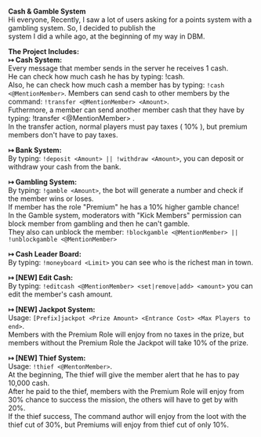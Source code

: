 <b>Cash & Gamble System</b>
<br>Hi everyone, Recently, I saw a lot of users asking for a points system with a gambling system. So, I decided to publish the <br>system I did a while ago, at the beginning of my way in DBM.

<b>The Project Includes: </b>
<br><b>↦ Cash System:</b>
<br>Every message that member sends in the server he receives 1 cash.
<br>He can check how much cash he has by typing: !cash.
<br>Also, he can check how much cash a member has by typing: `!cash <@MentionMember>`. Members can send cash to other members by the command: `!transfer <@MentionMember> <Amount>`. 
<br>Futhermore, a member can send another member cash that they have by typing: !transfer <@MentionMember> <Amount>.
<br>In the transfer action, normal players must pay taxes ( 10% ), but premium members don't have to pay taxes.

<b>↦ Bank System:</b>
<br>By typing: `!deposit <Amount> || !withdraw <Amount>`, you can deposit or withdraw your cash from the bank.
 
<b>↦ Gambling System:</b>
<br>By typing: `!gamble <Amount>`, the bot will generate a number and check if the member wins or loses.
<br>If member has the role "Premium" he has a 10% higher gamble chance!
<br>In the Gamble system, moderators with "Kick Members" permission can block member from gambling and then he can't gamble.
<br>They also can unblock the member: `!blockgamble <@MentionMember> || !unblockgamble <@MentionMember>`

<b>↦ Cash Leader Board:</b>
<br>By typing: `!moneyboard <Limit>` you can see who is the richest man in town.

<b>↦ [NEW] Edit Cash:</b>
<br>By typing: `!editcash <@MentionMember> <set|remove|add> <amount>` you can edit the member's cash amount.

<b>↦ [NEW] Jackpot System:</b>
<br>Usage: `[Prefix]jackpot <Prize Amount> <Entrance Cost> <Max Players to end>`.
<br>Members with the Premium Role will enjoy from no taxes in the prize, but members without the Premium Role the Jackpot will take 10% of the prize.

<b>↦ [NEW] Thief System:</b>
<br>Usage: `!thief <@MentonMember>`.
<br>At the beginning, The thief will give the member alert that he has to pay 10,000 cash. 
<br>After he paid to the thief, members with the Premium Role will enjoy from 30% chance to success the mission, the others will have to get by with 20%.
<br>If the thief success, The command author will enjoy from the loot with the thief cut of 30%, but Premiums will enjoy from thief cut of only 10%.
